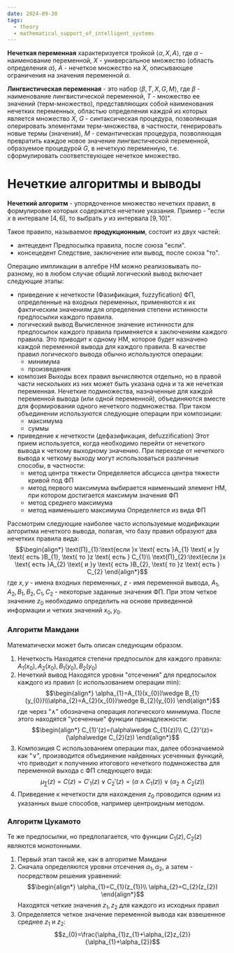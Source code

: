 ```yaml
---
date: 2024-09-30
tags:
  - theory
  - mathematical_support_of_intelligent_systems
---
```

**Нечеткая переменная** характеризуется тройкой $\langle \alpha,X,A\rangle$, где $\alpha$ - наименование переменной, $X$ - универсальное множество (область определения $\alpha$), $A$ - нечеткое множество на $X$, описывающее ограничения на значения переменной $\alpha$.

**Лингвистическая переменная** - это набор $\langle \beta,T,X,G,M\rangle$, где $\beta$ - наименование лингвистической переменной, $T$ - множество ее значений (терм-множество), представляющих собой наименования нечетких переменных, областью определения каждой из которых является множество $X$, $G$ - синтаксическая процедура, позволяющая оперировать элементами терм-множества, в частности, генерировать новые термы (значения), $M$ - семантическая процедура, позволяющая превратить каждое новое значение лингвистической переменной, образуемое процедурой $G$, в нечеткую переменную, т.е. сформулировать соответствующее нечеткое множество.

# Нечеткие алгоритмы и выводы
**Нечеткий алгоритм** - упорядоченное множество нечетких правил, в формулировке которых содержатся нечеткие указания.
Пример - "если $x$ в интервале $[4,6]$, то выбрать $y$ из интервала $[9,10]$".

Такое правило, называемое **продукционным**, состоит из двух частей:
- антецедент
  Предпосылка правила, после союза "если".
- консецедент
  Следствие, заключение или вывод, после союза "то".

Операцию импликации в алгебре НМ можно реализовывать по-разному, но в любом случае общий логический вывод включает следующие этапы:
- приведение к нечеткости (Фазификация, fuzzyfication)
  ФП, определенные на входных переменных, применяются к их фактическим значениям для определения степени истинности предпосылки каждого правила.
- логический вывод
  Вычисленное значение истинности для предпосылок каждого правила применяется к заключениям каждого правила. Это приводит к одному НМ, которое будет назначено каждой переменной вывода для каждого правила.
  В качестве правил логического вывода обычно используются операции:
  - минимума
  - произведения
- композия
  Выходы всех правил вычисляются отдельно, но в правой части нескольких из них может быть указана одна и та же нечеткая переменная. Нечеткие подмножества, назначенные для каждой переменной вывода (или одной переменной), объединяются вместе для формирования одного нечеткого подмножества.
  При таком объединении используются следующие операции при композиции:
  - максимума
  - суммы
- приведение к нечеткости (дефазификация, defuzzification)
  Этот прием используется, когда необходимо перейти от нечеткого вывода к четкому выходному значению.
  При переходе от нечеткого вывода к четкому выходу могут использоваться различные способы, в частности:
  - метод центра тяжести
    Определяется абсцисса центра тяжести кривой под ФП
  - метод первого максимума
    выбирается наименьший элемент НМ, при котором достигается максимум значения ФП
  - метод среднего максимума
  - метод наименьшего максимума
    Определяется из вида ФП

Рассмотрим следующие наиболее часто используемые модификации алгоритма нечеткого вывода, полагая, что базу правил образуют два нечетких правила вида:$$\begin{align*}
\text{П}_{1}:\text{если }x \text{ есть }A_{1} \text{ и }y \text{ есть }B_{1}, \text{ то }z \text{ есть } C_{1}\\
\text{П}_{2}:\text{если }x \text{ есть }A_{2} \text{ и }y \text{ есть }B_{2}, \text{ то }z \text{ есть } C_{2}
\end{align*}$$
где $x,y$ -  имена входных переменных, $z$ - имя переменной вывода, $A_{1},A_2,B_1,B_2,C_1,C_2$ - некоторые заданные значения ФП.
При этом четкое значение $z_0$ необходимо определить на основе приведенной информации и четких значений $x_{0},y_{0}$.
### Алгоритм Мамдани
Математически может быть описан следующим образом.
1. Нечеткость
   Находятся степени предпосылок для каждого правила: $A_{1}(x_{0}),A_{2}(x_{0}),B_{1}(y_{0}),B_{2}(y_{0})$
2. Нечеткий вывод
   Находятся уровни "отсечения" для предпосылок каждого из правил (с использованием операции min): $$\begin{align*}
\alpha_{1}=A_{1}(x_{0})\wedge B_{1}(y_{0})\\\alpha_{2}=A_{2}(x_{0})\wedge B_{2}(y_{0})
\end{align*}$$
где через "$\wedge$" обозначена операция логического минимума. После этого находятся "усеченные" функции принадлежности:$$\begin{align*}
C_{1}'(z)=(\alpha\wedge C_{1}(z))\\
C_{2}'(z)=(\alpha\wedge C_{2}(z))
\end{align*}$$
3. Композиция
   С использованием операции max, далее обозначаемой как "$\vee$", производится объединение найденных усеченных функций, что приводит к получению итогового нечеткого подмножества для переменной выхода с ФП следующего вида: $$\mu_{\sum}(z)=C(z)=C'_{1}(z)\vee C_{2}'(z)=(\alpha\wedge C_{1}(z))\vee(\alpha_{2}\wedge C_{2}(z))$$
4. Приведение к нечеткости для нахождения $z_{0}$ проводится одним из указанных выше способов, например центроидным методом.

### Алгоритм Цукамото
Те же предпосылки, но предполагается, что функции $C_{1}(z),C_{2}(z)$ являются монотонными.
1. Первый этап такой же, как в алгоритме Мамдани
2. Сначала определяются уровни отсечения $\alpha_{1},\alpha_{2}$, а затем - посредством решения уравнений: $$\begin{align*}
\alpha_{1}=C_{1}(z_{1})\\
\alpha_{2}=C_{2}(z_{2})
\end{align*}$$
Находятся четкие значения $z_{1}, z_{2}$ для каждого из исходных правил
3. Определяется четкое значение переменной вывода как взвешенное среднее $z_{1}$ и $z_{2}$:$$z_{0}=\frac{\alpha_{1}z_{1}+\alpha_{2}z_{2}}{\alpha_{1}+\alpha_{2}}$$